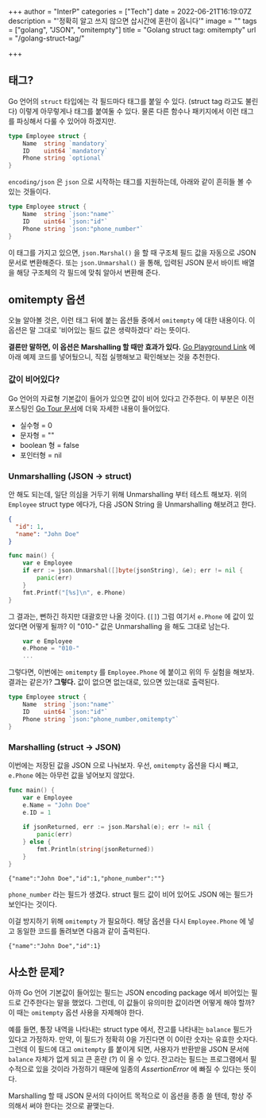 +++
author = "InterP"
categories = ["Tech"]
date = 2022-06-21T16:19:07Z
description = "'정확히 알고 쓰지 않으면 삽시간에 혼란이 옵니다'"
image = ""
tags = ["golang", "JSON", "omitempty"]
title = "Golang struct tag: omitempty"
url = "/golang-struct-tag/"

+++
## 태그?

Go 언어의 `struct` 타입에는 각 필드마다 태그를 붙일 수 있다. (struct tag 라고도 불린다) 이렇게 아무렇게나 태그를 붙여둘 수 있다. 물론 다른 함수나 패키지에서 이런 태그를 파싱해서 다룰 수 있어야 하겠지만.

```go
type Employee struct {
    Name  string `mandatory`
    ID    uint64 `mandatory`
    Phone string `optional`
}
```

`encoding/json` 은 `json` 으로 시작하는 태그를 지원하는데, 아래와 같이 흔히들 볼 수 있는 것들이다.

```go
type Employee struct {
    Name  string `json:"name"`
    ID    uint64 `json:"id"`
    Phone string `json:"phone_number"`
}
```

이 태그를 가지고 있으면, `json.Marshal()` 을 할 때 구조체 필드 값을 자동으로 JSON 문서로 변환해준다. 또는 `json.Unmarshal()` 을 통해, 입력된 JSON 문서 바이트 배열을 해당 구조체의 각 필드에 맞춰 알아서 변환해 준다.

## omitempty 옵션

오늘 알아볼 것은, 이런 태그 뒤에 붙는 옵션들 중에서 `omitempty` 에 대한 내용이다. 이 옵션은 말 그대로 '비어있는 필드 값은 생략하겠다' 라는 뜻이다.

**결론만 말하면, 이 옵션은 Marshalling 할 때만 효과가 있다.** [Go Playground Link](https://go.dev/play/p/EhzLmox7CYN) 에 아래 예제 코드를 넣어뒀으니, 직접 실행해보고 확인해보는 것을 추천한다.

### 값이 비어있다?

Go 언어의 자료형 기본값이 들어가 있으면 값이 비어 있다고 간주한다. 이 부분은 이전 포스팅인 [Go Tour 문서](/tour-of-go-package-function-variable/)에 더욱 자세한 내용이 들어있다.

* 실수형 = 0
* 문자형 = ""
* boolean 형 = false
* 포인터형 = nil

### Unmarshalling (JSON -> struct)

안 해도 되는데, 일단 의심을 거두기 위해 Unmarshalling 부터 테스트 해보자.  위의 `Employee` struct type 에다가, 다음 JSON String 을 Unmarshalling 해보려고 한다.

```json
{
  "id": 1,
  "name": "John Doe"
}
```

```go
func main() {
    var e Employee
    if err := json.Unmarshal([]byte(jsonString), &e); err != nil {
        panic(err)
    }
    fmt.Printf("[%s]\n", e.Phone)
}
```

그 결과는, 뻔하긴 하지만 대괄호만 나올 것이다. (`[]`) 그럼 여기서 `e.Phone` 에 값이 있었다면 어떻게 될까? 이 "010-" 값은 Unmarshalling 을 해도 그대로 남는다.

```go
    var e Employee
    e.Phone = "010-"
    ...
```

그렇다면, 이번에는 `omitempty` 를 `Employee.Phone` 에 붙이고 위의 두 실험을 해보자. 결과는 같은가? **그렇다.** 값이 없으면 없는대로, 있으면 있는대로 출력된다.

```go
type Employee struct {
    Name  string `json:"name"`
    ID    uint64 `json:"id"`
    Phone string `json:"phone_number,omitempty"`
}
```

### Marshalling (struct -> JSON)

이번에는 저장된 값을 JSON 으로 나눠보자. 우선, `omitempty` 옵션을 다시 빼고, `e.Phone` 에는 아무런 값을 넣어보지 않았다.

```go
func main() {
    var e Employee
    e.Name = "John Doe"
    e.ID = 1
    
	if jsonReturned, err := json.Marshal(e); err != nil {
		panic(err)
	} else {
		fmt.Println(string(jsonReturned))
	}
}
```

    {"name":"John Doe","id":1,"phone_number":""}

`phone_number` 라는 필드가 생겼다. struct 필드 값이 비어 있어도 JSON 에는 필드가 보인다는 것이다.

이걸 방지하기 위해 `omitempty` 가 필요하다. 해당 옵션을 다시 `Employee.Phone` 에 넣고 동일한 코드를 돌려보면 다음과 같이 출력된다.

    {"name":"John Doe","id":1}

## 사소한 문제?

아까 Go 언어 기본값이 들어있는 필드는 JSON encoding package 에서 비어있는 필드로 간주한다는 말을 했었다. 그런데, 이 값들이 유의미한 값이라면 어떻게 해야 할까? 이 때는 `omitempty` 옵션 사용을 자제해야 한다.

예를 들면, 통장 내역을 나타내는 struct type 에서, 잔고를 나타내는 `balance` 필드가 있다고 가정하자. 만약, 이 필드가 정확히 0을 가진다면 이 0이란 숫자는 유효한 숫자다. 그런데 이 필드에 대고 `omitempty` 를 붙이게 되면, 사용자가 반환받을 JSON 문서에 `balance` 자체가 없게 되고 큰 혼란 (?) 이 올 수 있다. 잔고라는 필드는 프로그램에서 필수적으로 있을 것이라 가정하기 때문에 일종의 _AssertionError_ 에 빠질 수 있다는 뜻이다.

Marshalling 할 때 JSON 문서의 다이어트 목적으로 이 옵션을 종종 쓸 텐데, 항상 주의해서 써야 한다는 것으로 끝맺는다.
